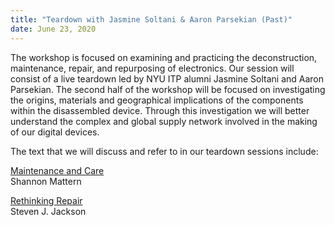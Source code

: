 ```yaml
---
title: "Teardown with Jasmine Soltani & Aaron Parsekian (Past)"
date: June 23, 2020
---
```


The workshop is focused on examining and practicing the deconstruction, maintenance, repair, and repurposing of electronics. Our session will consist of a live teardown led by NYU ITP alumni Jasmine Soltani and Aaron Parsekian. The second half of the workshop will be focused on investigating the origins, materials and geographical implications of the components within the disassembled device. Through this investigation we will better understand the complex and global supply network involved in the making of our digital devices.

The text that we will discuss and refer to in our teardown sessions include:

[Maintenance and Care](https://placesjournal.org/article/maintenance-and-care)  
Shannon Mattern

[Rethinking Repair](https://sjackson.infosci.cornell.edu/RethinkingRepairPROOFS%28reduced%29Aug2013.pdf)  
Steven J. Jackson
